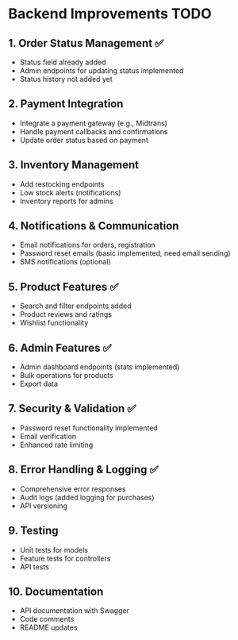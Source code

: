 # Backend Improvements TODO

## 1. Order Status Management ✅
- Status field already added
- Admin endpoints for updating status implemented
- Status history not added yet

## 2. Payment Integration
- Integrate a payment gateway (e.g., Midtrans)
- Handle payment callbacks and confirmations
- Update order status based on payment

## 3. Inventory Management
- Add restocking endpoints
- Low stock alerts (notifications)
- Inventory reports for admins

## 4. Notifications & Communication
- Email notifications for orders, registration
- Password reset emails (basic implemented, need email sending)
- SMS notifications (optional)

## 5. Product Features ✅
- Search and filter endpoints added
- Product reviews and ratings
- Wishlist functionality

## 6. Admin Features ✅
- Admin dashboard endpoints (stats implemented)
- Bulk operations for products
- Export data

## 7. Security & Validation ✅
- Password reset functionality implemented
- Email verification
- Enhanced rate limiting

## 8. Error Handling & Logging ✅
- Comprehensive error responses
- Audit logs (added logging for purchases)
- API versioning

## 9. Testing
- Unit tests for models
- Feature tests for controllers
- API tests

## 10. Documentation
- API documentation with Swagger
- Code comments
- README updates
